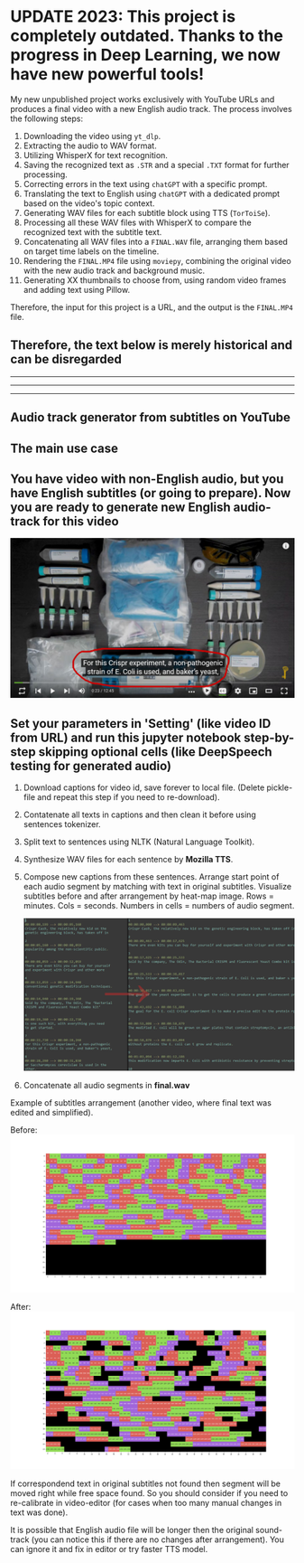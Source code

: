 # UPDATE 2023: This project is completely outdated. Thanks to the progress in Deep Learning, we now have new powerful tools!

My new unpublished project works exclusively with YouTube URLs and produces a final video with a new English audio track. The process involves the following steps:

1. Downloading the video using `yt_dlp`.
2. Extracting the audio to WAV format.
3. Utilizing WhisperX for text recognition.
4. Saving the recognized text as `.STR` and a special `.TXT` format for further processing.
5. Correcting errors in the text using `chatGPT` with a specific prompt.
6. Translating the text to English using `chatGPT` with a dedicated prompt based on the video's topic context.
7. Generating WAV files for each subtitle block using TTS (`TorToiSe`).
8. Processing all these WAV files with WhisperX to compare the recognized text with the subtitle text.
9. Concatenating all WAV files into a `FINAL.WAV` file, arranging them based on target time labels on the timeline.
10. Rendering the `FINAL.MP4` file using `moviepy`, combining the original video with the new audio track and background music.
11. Generating XX thumbnails to choose from, using random video frames and adding text using Pillow.

Therefore, the input for this project is a URL, and the output is the `FINAL.MP4` file.

## Therefore, the text below is merely historical and can be disregarded

---
---
---

## Audio track generator from subtitles on YouTube

## The main use case

## You have video with non-English audio, but you have English subtitles (or going to prepare). Now you are ready to generate new English audio-track for this video

![use-case](/img/use-case.jpg)

## Set your parameters in 'Setting' (like video ID from URL) and run this jupyter notebook step-by-step skipping optional cells (like DeepSpeech testing for generated audio)

1) Download captions for video id, save forever to local file. (Delete  pickle-file and repeat this step if you need to re-download).

2) Contatenate all texts in captions and then clean it before using sentences tokenizer.

3) Split text to sentences using NLTK (Natural Language Toolkit).

4) Synthesize WAV files for each sentence by  **Mozilla TTS**.

5) Compose new captions from these sentences. Arrange start point of each audio segment by matching  with text in original subtitles. Visualize subtitles before and after arrangement by heat-map image. Rows = minutes. Cols = seconds. Numbers in cells = numbers of audio segment.

   ![subtitles](/img/subtitles.png)

6) Concatenate all audio segments in **final.wav**

Example of subtitles arrangement (another video, where final text was edited and simplified).

Before:
![before](/img/before.png)

After:
![after](/img/after.png)

If correspondend text in original subtitles not found then segment will be moved right while free space found. So you should consider if you need to re-calibrate in video-editor (for cases when too many manual changes in text was done).

It is possible that English audio file will be longer then the original sound-track (you can notice this if there are no changes after arrangement). You can ignore it and fix in editor or try faster TTS model.
